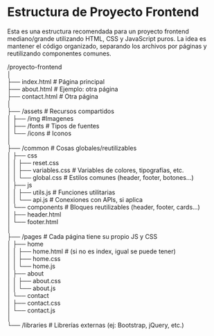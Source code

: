 # Estructura de Proyecto Frontend

Esta es una estructura recomendada para un proyecto frontend
mediano/grande utilizando HTML, CSS y JavaScript puros. La idea es
mantener el código organizado, separando los archivos por páginas y
reutilizando componentes comunes.

/proyecto-frontend\
│\
├── index.html \# Página principal\
├── about.html \# Ejemplo: otra página\
├── contact.html \# Otra página\
│\
├── /assets \# Recursos compartidos\
│ ├── /img #Imagenes\
│ ├── /fonts \# Tipos de fuentes\
│ └── /icons \# Iconos\
│\
├── /common \# Cosas globales/reutilizables\
│ ├── css\
│ │ ├── reset.css\
│ │ ├── variables.css \# Variables de colores, tipografías, etc.\
│ │ └── global.css \# Estilos comunes (header, footer, botones\...)\
│ ├── js\
│ │ ├── utils.js \# Funciones utilitarias\
│ │ └── api.js \# Conexiones con APIs, si aplica\
│ └── components \# Bloques reutilizables (header, footer, cards\...)\
│ ├── header.html\
│ └── footer.html\
│\
├── /pages \# Cada página tiene su propio JS y CSS\
│ ├── home\
│ │ ├── home.html \# (si no es index, igual se puede tener)\
│ │ ├── home.css\
│ │ └── home.js\
│ ├── about\
│ │ ├── about.css\
│ │ └── about.js\
│ └── contact\
│ ├── contact.css\
│ └── contact.js\
│\
└── /libraries \# Librerías externas (ej: Bootstrap, jQuery, etc.)